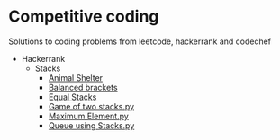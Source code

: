# Competitive coding
Solutions to coding problems from leetcode, hackerrank and codechef

<ul>
  <li>
    Hackerrank
    <ul>
      <li>Stacks
        <ul>
          <li><a href="https://github.com/deepak-karkala/competitive_coding/blob/master/hackerrank/stacks/animal_shelter.py">Animal Shelter</a></li>
          <li><a href="https://github.com/deepak-karkala/competitive_coding/blob/master/hackerrank/stacks/balanced_brackets.py">Balanced brackets</a></li>
          <li><a href="https://github.com/deepak-karkala/competitive_coding/blob/master/hackerrank/stacks/equal_stacks.py">Equal Stacks</a></li>
          <li><a href="https://github.com/deepak-karkala/competitive_coding/blob/master/hackerrank/stacks/game_of_two_stacks.py">Game of two stacks.py</a></li>
          <li><a href="https://github.com/deepak-karkala/competitive_coding/blob/master/hackerrank/stacks/maximum_element.py">Maximum Element.py</a></li>
          <li><a href="https://github.com/deepak-karkala/competitive_coding/blob/master/hackerrank/stacks/queue_using_stacks.py">Queue using Stacks.py</a></li>
        </ul>
      </li>
    </ul>
  </li>
</ul>
